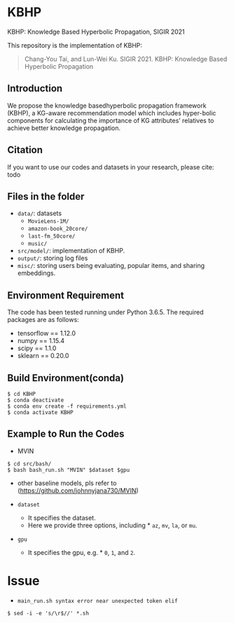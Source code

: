 # KBHP

KBHP: Knowledge Based Hyperbolic Propagation, SIGIR 2021

This repository is the implementation of KBHP:
> Chang-You Tai, and Lun-Wei Ku. SIGIR 2021. KBHP: Knowledge Based Hyperbolic Propagation


## Introduction
We propose the knowledge basedhyperbolic propagation framework (KBHP), a KG-aware recommendation model which includes hyper-bolic components for calculating the importance of KG attributes’ relatives to achieve better knowledge propagation.

## Citation 
If you want to use our codes and datasets in your research, please cite:
todo

## Files in the folder

- `data/`: datasets
  - `MovieLens-1M/`
  - `amazon-book_20core/`
  - `last-fm_50core/`
  - `music/`
- `src/model/`: implementation of KBHP.
- `output/`: storing log files
- `misc/`: storing users being evaluating, popular items, and sharing embeddings.

## Environment Requirement
The code has been tested running under Python 3.6.5. The required packages are as follows:
* tensorflow == 1.12.0
* numpy == 1.15.4
* scipy == 1.1.0
* sklearn == 0.20.0

## Build Environment(conda)
```
$ cd KBHP
$ conda deactivate
$ conda env create -f requirements.yml
$ conda activate KBHP
```

## Example to Run the Codes

* MVIN
```
$ cd src/bash/
$ bash bash_run.sh "MVIN" $dataset $gpu
```

* other baseline models, pls refer to (https://github.com/johnnyjana730/MVIN)

* `dataset`
  * It specifies the dataset.
  * Here we provide three options, including  * `az`, `mv`, `la`, or `mu`.

* `gpu`
  * It specifies the gpu, e.g. * `0`, `1`, and `2`.

# Issue

* `main_run.sh syntax error near unexpected token elif`
```
$ sed -i -e 's/\r$//' *.sh
```

